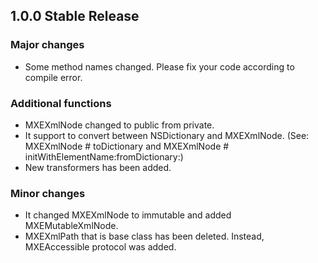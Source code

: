 ## 1.0.0  Stable Release

### Major changes

- Some method names changed. Please fix your code according to compile error.

### Additional functions

- MXEXmlNode changed to public from private.
- It support to convert between NSDictionary and MXEXmlNode.
  (See: MXEXmlNode # toDictionary and MXEXmlNode # initWithElementName:fromDictionary:)
- New transformers has been added.

### Minor changes

- It changed MXEXmlNode to immutable and added MXEMutableXmlNode.
- MXEXmlPath that is base class has been deleted. Instead, MXEAccessible protocol was added.
